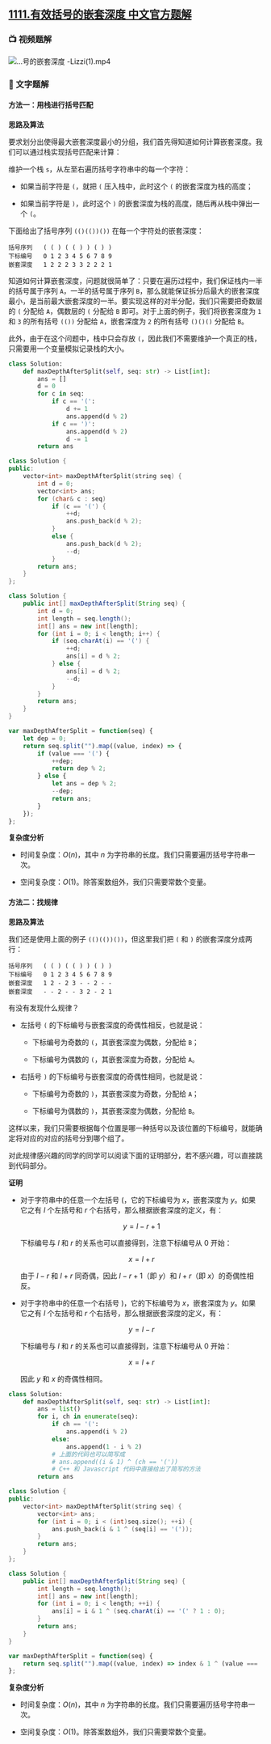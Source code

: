 ## [1111.有效括号的嵌套深度 中文官方题解](https://leetcode.cn/problems/maximum-nesting-depth-of-two-valid-parentheses-strings/solutions/100000/you-xiao-gua-hao-de-qian-tao-shen-du-by-leetcode-s)

### 📺 视频题解

![...号的嵌套深度 -Lizzi(1).mp4](7b0eee29-172e-4dbf-b30f-6ae008be489c)

### 📖 文字题解

#### 方法一：用栈进行括号匹配

**思路及算法**

要求划分出使得最大嵌套深度最小的分组，我们首先得知道如何计算嵌套深度。我们可以通过栈实现括号匹配来计算：

维护一个栈 `s`，从左至右遍历括号字符串中的每一个字符：

- 如果当前字符是 `(`，就把 `(` 压入栈中，此时这个 `(` 的嵌套深度为栈的高度；

- 如果当前字符是 `)`，此时这个 `)` 的嵌套深度为栈的高度，随后再从栈中弹出一个 `(`。

下面给出了括号序列 `(()(())())` 在每一个字符处的嵌套深度：

```
括号序列   ( ( ) ( ( ) ) ( ) )
下标编号   0 1 2 3 4 5 6 7 8 9
嵌套深度   1 2 2 2 3 3 2 2 2 1 
```

知道如何计算嵌套深度，问题就很简单了：只要在遍历过程中，我们保证栈内一半的括号属于序列 `A`，一半的括号属于序列 `B`，那么就能保证拆分后最大的嵌套深度最小，是当前最大嵌套深度的一半。要实现这样的对半分配，我们只需要把奇数层的 `(` 分配给 `A`，偶数层的 `(` 分配给 `B` 即可。对于上面的例子，我们将嵌套深度为 `1` 和 `3` 的所有括号 `(())` 分配给 `A`，嵌套深度为 `2` 的所有括号 `()()()` 分配给 `B`。

此外，由于在这个问题中，栈中只会存放 `(`，因此我们不需要维护一个真正的栈，只需要用一个变量模拟记录栈的大小。

```Python [sol1-Python3]
class Solution:
    def maxDepthAfterSplit(self, seq: str) -> List[int]:
        ans = []
        d = 0
        for c in seq:
            if c == '(':
                d += 1
                ans.append(d % 2)
            if c == ')':
                ans.append(d % 2)
                d -= 1
        return ans
```
```C++ [sol1-C++]
class Solution {
public:
    vector<int> maxDepthAfterSplit(string seq) {
        int d = 0;
        vector<int> ans;
        for (char& c : seq)
            if (c == '(') {
                ++d;
                ans.push_back(d % 2);
            }
            else {
                ans.push_back(d % 2);
                --d;
            }
        return ans;
    }
};
```
```Java [sol1-Java]
class Solution {
    public int[] maxDepthAfterSplit(String seq) {
        int d = 0;
        int length = seq.length();
        int[] ans = new int[length];
        for (int i = 0; i < length; i++) {
            if (seq.charAt(i) == '(') {
                ++d;
                ans[i] = d % 2;
            } else {
                ans[i] = d % 2;
                --d;
            }
        }
        return ans;
    }
}
```
```Javascript [sol1-Javascript]
var maxDepthAfterSplit = function(seq) {
    let dep = 0;
    return seq.split("").map((value, index) => {
        if (value === '(') {
            ++dep;
            return dep % 2;
        } else {
            let ans = dep % 2;
            --dep;
            return ans;
        }
    });
};
```

**复杂度分析**

- 时间复杂度：$O(n)$，其中 $n$ 为字符串的长度。我们只需要遍历括号字符串一次。

- 空间复杂度：$O(1)$。除答案数组外，我们只需要常数个变量。

#### 方法二：找规律

**思路及算法**

我们还是使用上面的例子 `(()(())())`，但这里我们把 `(` 和 `)` 的嵌套深度分成两行：

```
括号序列   ( ( ) ( ( ) ) ( ) )
下标编号   0 1 2 3 4 5 6 7 8 9
嵌套深度   1 2 - 2 3 - - 2 - -
嵌套深度   - - 2 - - 3 2 - 2 1 
```

有没有发现什么规律？

- 左括号 `(` 的下标编号与嵌套深度的奇偶性相反，也就是说：

    - 下标编号为奇数的 `(`，其嵌套深度为偶数，分配给 `B`；

    - 下标编号为偶数的 `(`，其嵌套深度为奇数，分配给 `A`。

- 右括号 `)` 的下标编号与嵌套深度的奇偶性相同，也就是说：

    - 下标编号为奇数的 `)`，其嵌套深度为奇数，分配给 `A`；

    - 下标编号为偶数的 `)`，其嵌套深度为偶数，分配给 `B`。

这样以来，我们只需要根据每个位置是哪一种括号以及该位置的下标编号，就能确定将对应的对应的括号分到哪个组了。

对此规律感兴趣的同学的同学可以阅读下面的证明部分，若不感兴趣，可以直接跳到代码部分。

**证明**

- 对于字符串中的任意一个左括号 $($，它的下标编号为 $x$，嵌套深度为 $y$。如果它之有 $l$ 个左括号和 $r$ 个右括号，那么根据嵌套深度的定义，有：

    $$
    y = l - r + 1
    $$
    
  下标编号与 $l$ 和 $r$ 的关系也可以直接得到，注意下标编号从 $0$ 开始：

    $$
    x = l + r
    $$

  由于 $l - r$ 和 $l + r$ 同奇偶，因此 $l - r + 1$（即 $y$）和 $l + r$（即 $x$）的奇偶性相反。

- 对于字符串中的任意一个右括号 $)$，它的下标编号为 $x$，嵌套深度为 $y$。如果它之有 $l$ 个左括号和 $r$ 个右括号，那么根据嵌套深度的定义，有：

    $$
    y = l - r
    $$
    
  下标编号与 $l$ 和 $r$ 的关系也可以直接得到，注意下标编号从 $0$ 开始：

    $$
    x = l + r
    $$

  因此 $y$ 和 $x$ 的奇偶性相同。

```Python [sol2-Python3]
class Solution:
    def maxDepthAfterSplit(self, seq: str) -> List[int]:
        ans = list()
        for i, ch in enumerate(seq):
            if ch == '(':
                ans.append(i % 2)
            else:
                ans.append(1 - i % 2)
            # 上面的代码也可以简写成
            # ans.append((i & 1) ^ (ch == '('))
            # C++ 和 Javascript 代码中直接给出了简写的方法
        return ans
```
```C++ [sol2-C++]
class Solution {
public:
    vector<int> maxDepthAfterSplit(string seq) {
        vector<int> ans;
        for (int i = 0; i < (int)seq.size(); ++i) {
            ans.push_back(i & 1 ^ (seq[i] == '('));
        }
        return ans;
    }
};
```
```Java [sol2-Java]
class Solution {
    public int[] maxDepthAfterSplit(String seq) {
        int length = seq.length();
        int[] ans = new int[length];
        for (int i = 0; i < length; ++i) {
            ans[i] = i & 1 ^ (seq.charAt(i) == '(' ? 1 : 0);
        }
        return ans;
    }
}
```
```Javascript [sol2-Javascript]
var maxDepthAfterSplit = function(seq) {
    return seq.split("").map((value, index) => index & 1 ^ (value === '('));
};
```

**复杂度分析**

- 时间复杂度：$O(n)$，其中 $n$ 为字符串的长度。我们只需要遍历括号字符串一次。

- 空间复杂度：$O(1)$。除答案数组外，我们只需要常数个变量。